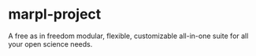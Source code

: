 # marpl-project
A free as in freedom modular, flexible, customizable all-in-one suite for all your open science needs.
